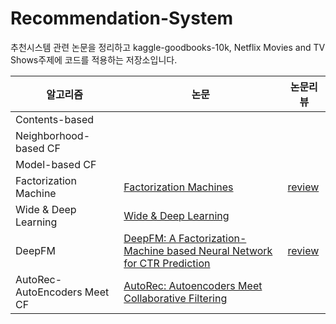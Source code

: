 # Recommendation-System
추천시스템 관련 논문을 정리하고 kaggle-goodbooks-10k, Netflix Movies and TV Shows주제에 코드를 적용하는 저장소입니다.


|알고리즘|논문|논문리뷰|
|---|---|---|
|Contents-based||
|Neighborhood-based CF||
|Model-based CF||
|Factorization Machine|[Factorization Machines](https://ieeexplore.ieee.org/document/5694074)|[review](https://github.com/jaeeun49/Recommendation-System/blob/main/%EB%85%BC%EB%AC%B8%20%EB%A6%AC%EB%B7%B0/Factorization%20Machines.pdf)
|Wide & Deep Learning|[Wide & Deep Learning](https://dl.acm.org/doi/abs/10.1145/2988450.2988454)|
|DeepFM|[DeepFM: A Factorization-Machine based Neural Network for CTR Prediction](https://arxiv.org/abs/1703.04247)|[review](https://github.com/jaeeun49/Recommendation-System/blob/main/%EB%85%BC%EB%AC%B8%20%EB%A6%AC%EB%B7%B0/DeepFM.pdf)
|AutoRec-AutoEncoders Meet CF|[AutoRec: Autoencoders Meet Collaborative Filtering](https://dl.acm.org/doi/abs/10.1145/2740908.2742726)|
